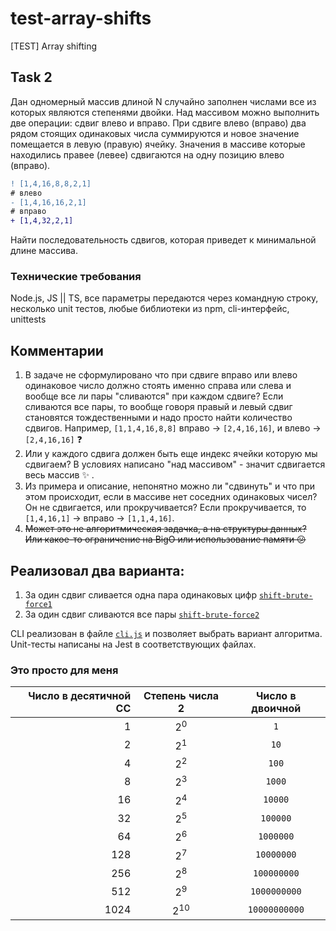 # test-array-shifts

[TEST] Array shifting

## Task 2

Дан одномерный массив длиной ​N ​случайно заполнен числами все из которых являются степенями двойки. Над массивом можно выполнить две операции: сдвиг влево и вправо.
При сдвиге влево (вправо) два рядом стоящих одинаковых числа суммируются и новое значение помещается в левую (правую) ячейку. Значения в массиве которые находились правее (левее) сдвигаются на одну позицию влево (вправо).

```diff
! [1,4,16,8,​8​,2,1]
# влево
- [1,4,16,​16​,2,1]
# вправо
+ [1,4,​32,​2,1]
```

Найти последовательность сдвигов, которая приведет к минимальной длине
массива.

### Технические требования

Node.js, JS || TS, все параметры передаются через командную строку, несколько unit тестов, любые библиотеки из npm, cli-интерфейс, unittests

## Комментарии

1. В задаче не сформулировано что при сдвиге вправо или влево одинаковое число должно стоять именно справа или слева и вообще все ли пары "сливаются" при каждом сдвиге? Если сливаются все пары, то вообще говоря правый и левый сдвиг становятся тождественными и надо просто найти количество сдвигов. Например, `[1,1,4,16,8,8]` вправо -> `[2,4,16,16]`, и влево -> `[2,4,16,16]` :question:
2. Или у каждого сдвига должен быть еще индекс ячейки которую мы сдвигаем? В условиях написано "над массивом" - значит сдвигается весь массив :sparkles: .
3. Из примера и описание, непонятно можно ли "сдвинуть" и что при этом происходит, если в массиве нет соседних одинаковых чисел? Он не сдвигается, или прокручивается? Если прокручивается, то `[1,4,16,1]` -> вправо -> `[1,1,4,16]`.
4. ~~Может это не алгоритмическая задачка, а на структуры данных? Или какое-то ограничение на BigO или использование памяти :confused:~~

## Реализовал два варианта:

1. За один сдвиг сливается одна пара одинаковых цифр [`shift-brute-force1`](shift-brute-force1.js)
2. За один сдвиг сливаются все пары [`shift-brute-force2`](shift-brute-force2.js)

CLI реализован в файле [`cli.js`](cli.js) и позволяет выбрать вариант алгоритма. Unit-тесты написаны на Jest в соответствующих файлах.

### Это просто для меня

| Число в десятичной СС | Степень числа 2 | Число в двоичной |
| --------------------: | :-------------: | :--------------: |
|                     1 |  2<sup>0</sup>  |       `1`        |
|                     2 |  2<sup>1</sup>  |       `10`       |
|                     4 |  2<sup>2</sup>  |      `100`       |
|                     8 |  2<sup>3</sup>  |      `1000`      |
|                    16 |  2<sup>4</sup>  |     `10000`      |
|                    32 |  2<sup>5</sup>  |     `100000`     |
|                    64 |  2<sup>6</sup>  |    `1000000`     |
|                   128 |  2<sup>7</sup>  |    `10000000`    |
|                   256 |  2<sup>8</sup>  |   `100000000`    |
|                   512 |  2<sup>9</sup>  |   `1000000000`   |
|                  1024 | 2<sup>10</sup>  |  `10000000000`   |

